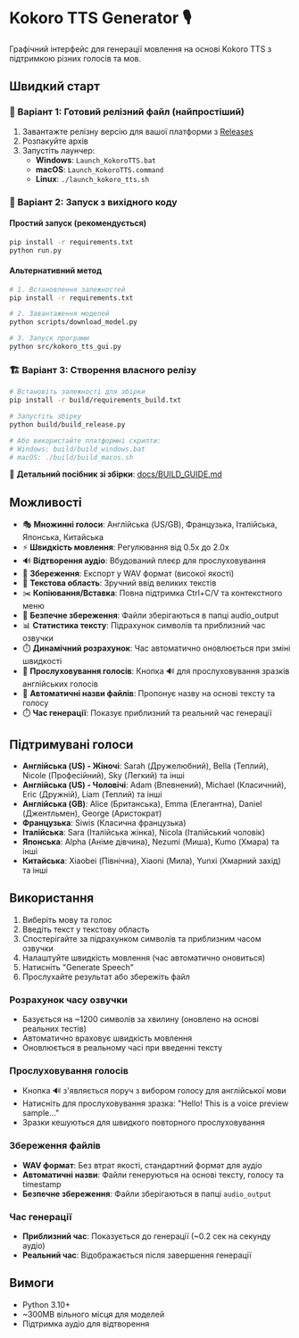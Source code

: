 # Kokoro TTS Generator 🎙️

Графічний інтерфейс для генерації мовлення на основі Kokoro TTS з підтримкою різних голосів та мов.

## Швидкий старт

### 🎯 Варіант 1: Готовий релізний файл (найпростіший)
1. Завантажте релізну версію для вашої платформи з [Releases](../../releases)
2. Розпакуйте архів
3. Запустіть лаунчер:
   - **Windows**: `Launch_KokoroTTS.bat`
   - **macOS**: `Launch_KokoroTTS.command`
   - **Linux**: `./launch_kokoro_tts.sh`

### 🔧 Варіант 2: Запуск з вихідного коду
#### Простий запуск (рекомендується)
```bash
pip install -r requirements.txt
python run.py
```

#### Альтернативний метод
```bash
# 1. Встановлення залежностей
pip install -r requirements.txt

# 2. Завантаження моделей
python scripts/download_model.py

# 3. Запуск програми
python src/kokoro_tts_gui.py
```

### 🏗️ Варіант 3: Створення власного релізу
```bash
# Встановіть залежності для збірки
pip install -r build/requirements_build.txt

# Запустіть збірку
python build/build_release.py

# Або використайте платформні скрипти:
# Windows: build/build_windows.bat
# macOS: ./build/build_macos.sh
```

📖 **Детальний посібник зі збірки**: [docs/BUILD_GUIDE.md](docs/BUILD_GUIDE.md)

## Можливості

- 🎭 **Множинні голоси**: Англійська (US/GB), Французька, Італійська, Японська, Китайська
- ⚡ **Швидкість мовлення**: Регулювання від 0.5x до 2.0x
- 🔊 **Відтворення аудіо**: Вбудований плеєр для прослуховування
- 💾 **Збереження**: Експорт у WAV формат (високої якості)
- 📝 **Текстова область**: Зручний ввід великих текстів
- ✂️ **Копіювання/Вставка**: Повна підтримка Ctrl+C/V та контекстного меню
- 📁 **Безпечне збереження**: Файли зберігаються в папці audio_output
- 📊 **Статистика тексту**: Підрахунок символів та приблизний час озвучки
- ⏱️ **Динамічний розрахунок**: Час автоматично оновлюється при зміні швидкості
- 🎵 **Прослуховування голосів**: Кнопка 🔊 для прослуховування зразків англійських голосів
- 📝 **Автоматичні назви файлів**: Пропонує назву на основі тексту та голосу
- ⏱️ **Час генерації**: Показує приблизний та реальний час генерації

## Підтримувані голоси

- **Англійська (US) - Жіночі**: Sarah (Дружелюбний), Bella (Теплий), Nicole (Професійний), Sky (Легкий) та інші
- **Англійська (US) - Чоловічі**: Adam (Впевнений), Michael (Класичний), Eric (Дружній), Liam (Теплий) та інші  
- **Англійська (GB)**: Alice (Британська), Emma (Елегантна), Daniel (Джентльмен), George (Аристократ)
- **Французька**: Siwis (Класична французька)
- **Італійська**: Sara (Італійська жінка), Nicola (Італійський чоловік)
- **Японська**: Alpha (Аніме дівчина), Nezumi (Миша), Kumo (Хмара) та інші
- **Китайська**: Xiaobei (Північна), Xiaoni (Мила), Yunxi (Хмарний захід) та інші

## Використання

1. Виберіть мову та голос
2. Введіть текст у текстову область
3. Спостерігайте за підрахунком символів та приблизним часом озвучки
4. Налаштуйте швидкість мовлення (час автоматично оновиться)
5. Натисніть "Generate Speech"
6. Прослухайте результат або збережіть файл

### Розрахунок часу озвучки
- Базується на ~1200 символів за хвилину (оновлено на основі реальних тестів)
- Автоматично враховує швидкість мовлення
- Оновлюється в реальному часі при введенні тексту

### Прослуховування голосів
- Кнопка 🔊 з'являється поруч з вибором голосу для англійської мови
- Натисніть для прослуховування зразка: "Hello! This is a voice preview sample..."
- Зразки кешуються для швидкого повторного прослуховування

### Збереження файлів
- **WAV формат**: Без втрат якості, стандартний формат для аудіо
- **Автоматичні назви**: Файли генеруються на основі тексту, голосу та timestamp
- **Безпечне збереження**: Файли зберігаються в папці `audio_output`

### Час генерації
- **Приблизний час**: Показується до генерації (~0.2 сек на секунду аудіо)
- **Реальний час**: Відображається після завершення генерації

## Вимоги

- Python 3.10+
- ~300MB вільного місця для моделей
- Підтримка аудіо для відтворення 
